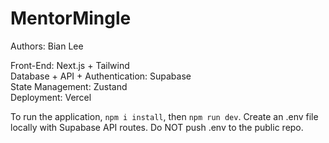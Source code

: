# MentorMingle

Authors: Bian Lee

Front-End: Next.js + Tailwind
<br/>Database + API + Authentication: Supabase
<br/>State Management: Zustand
<br/>Deployment: Vercel

To run the application, `npm i install`, then `npm run dev`.
Create an .env file locally with Supabase API routes. Do NOT push .env to the public repo.
